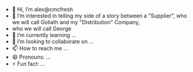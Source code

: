 - 👋 Hi, I’m alex@cmcfresh
- 👀 I’m interested in telling my side of a story between a "Supplier", who we will call Goliath and my "Distribution" Company,
- who we will call George 
- 🌱 I’m currently learning ...
- 💞️ I’m looking to collaborate on ...
- 📫 How to reach me ...
- 😄 Pronouns: ...
- ⚡ Fun fact: ...

<!---
cmcfresh/cmcfresh is a ✨ special ✨ repository because its `README.md` (this file) appears on your GitHub profile.
You can click the Preview link to take a look at your changes.
--->
